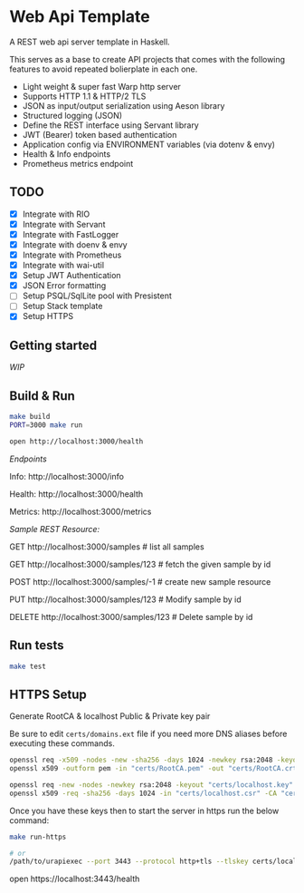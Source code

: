 # Web Api Template

A REST web api server template in Haskell.

This serves as a base to create API projects that comes with the following features to avoid repeated bolierplate in each one.

- Light weight & super fast Warp http server
- Supports HTTP 1.1 & HTTP/2 TLS
- JSON as input/output serialization using Aeson library
- Structured logging (JSON)
- Define the REST interface using Servant library
- JWT (Bearer) token based authentication
- Application config via ENVIRONMENT variables (via dotenv & envy)
- Health & Info endpoints
- Prometheus metrics endpoint

## TODO

- [x] Integrate with RIO
- [x] Integrate with Servant
- [x] Integrate with FastLogger
- [x] Integrate with doenv & envy
- [x] Integrate with Prometheus
- [x] Integrate with wai-util
- [x] Setup JWT Authentication
- [x] JSON Error formatting
- [ ] Setup PSQL/SqlLite pool with Presistent
- [ ] Setup Stack template
- [x] Setup HTTPS

## Getting started

_WIP_

## Build & Run

```bash
make build
PORT=3000 make run

open http://localhost:3000/health
```

_Endpoints_

Info: http://localhost:3000/info

Health: http://localhost:3000/health

Metrics: http://localhost:3000/metrics

_Sample REST Resource:_

GET http://localhost:3000/samples        # list all samples

GET http://localhost:3000/samples/123    # fetch the given sample by id

POST http://localhost:3000/samples/-1    # create new sample resource 

PUT http://localhost:3000/samples/123    # Modify sample by id

DELETE http://localhost:3000/samples/123 # Delete sample by id

## Run tests

```bash
make test
```

## HTTPS Setup

Generate RootCA & localhost Public & Private key pair

Be sure to edit `certs/domains.ext` file if you need more DNS aliases before executing these commands.

```bash
openssl req -x509 -nodes -new -sha256 -days 1024 -newkey rsa:2048 -keyout "certs/RootCA.key" -out "certs/RootCA.pem" -subj "/C=US/CN=Localhost-Root-CA"
openssl x509 -outform pem -in "certs/RootCA.pem" -out "certs/RootCA.crt"

openssl req -new -nodes -newkey rsa:2048 -keyout "certs/localhost.key" -out "certs/localhost.csr" -subj "/C=US/ST=NoWhere/L=NoWhere/O=Localhost-Certificates/CN=localhost.local"
openssl x509 -req -sha256 -days 1024 -in "certs/localhost.csr" -CA "certs/RootCA.pem" -CAkey "certs/RootCA.key" -CAcreateserial -extfile "certs/domains.ext" -out "certs/localhost.crt"
```

Once you have these keys then to start the server in https run the below command:

```bash
make run-https

# or
/path/to/urapiexec --port 3443 --protocol http+tls --tlskey certs/localhost.key --tlscert certs/localhost.crt
```

open https://localhost:3443/health
